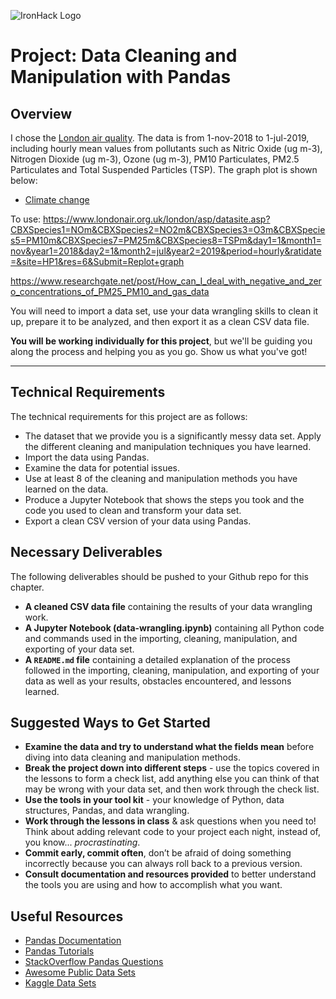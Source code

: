 ![IronHack Logo](https://s3-eu-west-1.amazonaws.com/ih-materials/uploads/upload_d5c5793015fec3be28a63c4fa3dd4d55.png)

# Project: Data Cleaning and Manipulation with Pandas

## Overview
I chose the [London air quality](https://www.londonair.org.uk/london/asp/datadownload.asp).
The data is from 1-nov-2018 to 1-jul-2019, including hourly mean values from pollutants such as Nitric Oxide (ug m-3), Nitrogen Dioxide (ug m-3), Ozone (ug m-3), PM10 Particulates, PM2.5 Particulates and Total Suspended Particles (TSP). The graph plot is shown below:
* [Climate change](https://data.world/worldbank/climate-change-data)


To use:
https://www.londonair.org.uk/london/asp/datasite.asp?CBXSpecies1=NOm&CBXSpecies2=NO2m&CBXSpecies3=O3m&CBXSpecies5=PM10m&CBXSpecies7=PM25m&CBXSpecies8=TSPm&day1=1&month1=nov&year1=2018&day2=1&month2=jul&year2=2019&period=hourly&ratidate=&site=HP1&res=6&Submit=Replot+graph

https://www.researchgate.net/post/How_can_I_deal_with_negative_and_zero_concentrations_of_PM25_PM10_and_gas_data


You will need to import a data set, use your data wrangling skills to clean it up, prepare it to be analyzed, and then export it as a clean CSV data file.

**You will be working individually for this project**, but we'll be guiding you along the process and helping you as you go. Show us what you've got!

---

## Technical Requirements

The technical requirements for this project are as follows:

* The dataset that we provide you is a significantly messy data set. Apply the different cleaning and manipulation techniques you have learned.
* Import the data using Pandas.
* Examine the data for potential issues.
* Use at least 8 of the cleaning and manipulation methods you have learned on the data.
* Produce a Jupyter Notebook that shows the steps you took and the code you used to clean and transform your data set.
* Export a clean CSV version of your data using Pandas.

## Necessary Deliverables

The following deliverables should be pushed to your Github repo for this chapter.

* **A cleaned CSV data file** containing the results of your data wrangling work.
* **A Jupyter Notebook (data-wrangling.ipynb)** containing all Python code and commands used in the importing, cleaning, manipulation, and exporting of your data set.
* **A ``README.md`` file** containing a detailed explanation of the process followed in the importing, cleaning, manipulation, and exporting of your data as well as your results, obstacles encountered, and lessons learned.

## Suggested Ways to Get Started

* **Examine the data and try to understand what the fields mean** before diving into data cleaning and manipulation methods.
* **Break the project down into different steps** - use the topics covered in the lessons to form a check list, add anything else you can think of that may be wrong with your data set, and then work through the check list.
* **Use the tools in your tool kit** - your knowledge of Python, data structures, Pandas, and data wrangling.
* **Work through the lessons in class** & ask questions when you need to! Think about adding relevant code to your project each night, instead of, you know... _procrastinating_.
* **Commit early, commit often**, don’t be afraid of doing something incorrectly because you can always roll back to a previous version.
* **Consult documentation and resources provided** to better understand the tools you are using and how to accomplish what you want.

## Useful Resources

* [Pandas Documentation](https://pandas.pydata.org/pandas-docs/stable/)
* [Pandas Tutorials](https://pandas.pydata.org/pandas-docs/stable/tutorials.html)
* [StackOverflow Pandas Questions](https://stackoverflow.com/questions/tagged/pandas)
* [Awesome Public Data Sets](https://github.com/awesomedata/awesome-public-datasets)
* [Kaggle Data Sets](https://www.kaggle.com/datasets)
